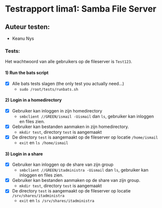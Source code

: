 # Testrapport lima1: Samba File Server

## Auteur testen:
- Keanu Nys

### Tests: 

Het wachtwoord van alle gebruikers op de fileserver is `Test123`.

#### 1) Run the bats script
- [X] Alle bats tests slagen (the only test you actually need...)
  - `sudo /root/tests/runbats.sh`

#### 2) Login in a homedirectory
- [X] Gebruiker kan inloggen in zijn homedirectory
  - `smbclient //GREEN/ismail -Uismail` dan `ls`,  gebruiker kan inloggen en files zien.
- [X] Gebruiker kan bestanden aanmaken in zijn homedirectory.
  - `mkdir test`, directory `test` is aangemaakt
- [X] De directory `test` is aangemaakt op de fileserver op locatie `/home/ismail`
  - `exit` en `ls /home/ismail`
  
#### 3) Login in a share
- [X] Gebruiker kan inloggen op de share van zijn group
  - `smbclient //GREEN/itadministra -Uismail` dan `ls`,  gebruiker kan inloggen en files zien.
- [X] Gebruiker kan bestanden aanmaken op de share van zijn group.
  - `mkdir test`, directory `test` is aangemaakt
- [X] De directory `test` is aangemaakt op de fileserver op locatie `/srv/shares/itadministra`
  - `exit` en `ls /srv/shares/itadministra`
